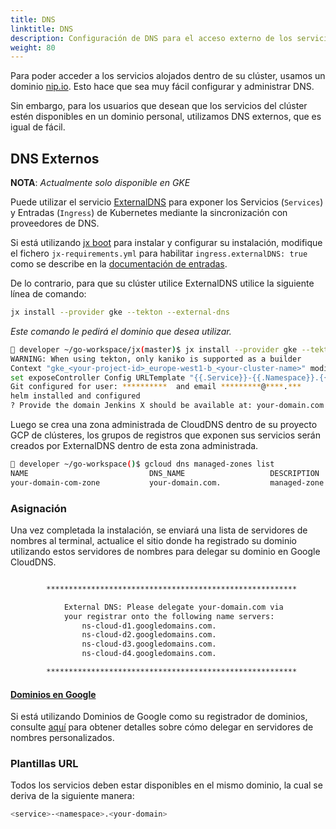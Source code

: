 ```yaml
---
title: DNS
linktitle: DNS
description: Configuración de DNS para el acceso externo de los servicios del clúster
weight: 80
---
```


Para poder acceder a los servicios alojados dentro de su clúster, usamos un dominio [nip.io](https://nip.io/). Esto hace que sea muy fácil configurar y administrar DNS.

Sin embargo, para los usuarios que desean que los servicios del clúster estén disponibles en un dominio personal, utilizamos DNS externos, que es igual de fácil.

## DNS Externos
**NOTA**: *Actualmente solo disponible en GKE*

Puede utilizar el servicio [ExternalDNS](https://github.com/kubernetes-incubator/external-dns) para exponer los Servicios (`Services`) y Entradas (`Ingress`) de Kubernetes mediante la sincronización con proveedores de DNS.

Si está utilizando [jx boot](/es/docs/getting-started/setup/boot/) para instalar y configurar su instalación, modifique el fichero `jx-requirements.yml` para habilitar `ingress.externalDNS: true` como se describe en la [documentación de entradas](/es/docs/getting-started/setup/boot/#ingress).

De lo contrario, para que su clúster utilice ExternalDNS utilice la siguiente línea de comando:

```sh
jx install --provider gke --tekton --external-dns
```

*Este comando le pedirá el dominio que desea utilizar.*

```sh
🙅 developer ~/go-workspace/jx(master)$ jx install --provider gke --tekton --external-dns
WARNING: When using tekton, only kaniko is supported as a builder
Context "gke_<your-project-id>_europe-west1-b_<your-cluster-name>" modified.
set exposeController Config URLTemplate "{{.Service}}-{{.Namespace}}.{{.Domain}}"
Git configured for user: **********  and email *********@****.***
helm installed and configured
? Provide the domain Jenkins X should be available at: your-domain.com
```

Luego se crea una zona administrada de CloudDNS dentro de su proyecto GCP de clústeres, los grupos de registros que exponen sus servicios serán creados por ExternalDNS dentro de esta zona administrada.

```sh
🙅 developer ~/go-workspace()$ gcloud dns managed-zones list
NAME                           DNS_NAME                   DESCRIPTION                       VISIBILITY
your-domain-com-zone           your-domain.com.           managed-zone utilised by jx       public
```

### Asignación

Una vez completada la instalación, se enviará una lista de servidores de nombres al terminal, actualice el sitio donde ha registrado su dominio utilizando estos servidores de nombres para delegar su dominio en Google CloudDNS.

```sh

        ********************************************************

            External DNS: Please delegate your-domain.com via
            your registrar onto the following name servers:
                ns-cloud-d1.googledomains.com.
                ns-cloud-d2.googledomains.com.
                ns-cloud-d3.googledomains.com.
                ns-cloud-d4.googledomains.com.

        ********************************************************

```

#### [Dominios en Google](https://domains.google)

Si está utilizando Dominios de Google como su registrador de dominios, consulte [aquí](https://support.google.com/domains/answer/3290309?hl=en-GB&ref_topic=9018335) para obtener detalles sobre cómo delegar en servidores de nombres personalizados.

### Plantillas URL

Todos los servicios deben estar disponibles en el mismo dominio, la cual se deriva de la siguiente manera:

```sh
<service>-<namespace>.<your-domain>
```